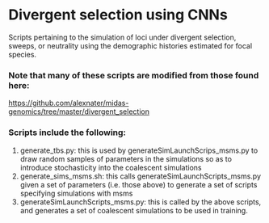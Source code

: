 # Divergent selection using CNNs
Scripts pertaining to the simulation of loci under divergent selection, sweeps, or neutrality using the demographic histories estimated for focal species. 

### Note that many of these scripts are modified from those found here: 
https://github.com/alexnater/midas-genomics/tree/master/divergent_selection 

### Scripts include the following:
1) generate_tbs.py:
    this is used by generateSimLaunchScrips_msms.py to draw random samples of parameters in the simulations so as to introduce stochasticity into the coalescent simulations
2) generate_sims_msms.sh:
    this calls generateSimLaunchScripts_msms.py given a set of parameters (i.e. those above) to generate a set of scripts specifying simulations with msms
3) generateSimLaunchScripts_msms.py:
    this is called by the above scripts, and generates a set of coalescent simulations to be used in training. 
